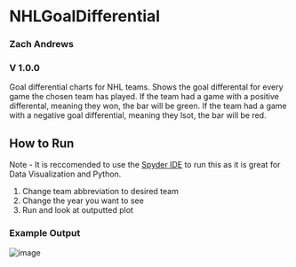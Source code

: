 # NHLGoalDifferential
### Zach Andrews
### V 1.0.0
Goal differential charts for NHL teams. Shows the goal differental for every game the chosen team has played. If the team had a game with a positive differental, meaning they won, the bar will be green. If the team had a game with a negative goal differential, meaning they lsot, the bar will be red.

## How to Run
Note - It is reccomended to use the [Spyder IDE](https://www.spyder-ide.org/) to run this as it is great for Data Visualization and Python.
1. Change team abbreviation to desired team
2. Change the year you want to see
3. Run and look at outputted plot

### Example Output
![image](https://user-images.githubusercontent.com/68918006/137642521-cf2c39c2-34c6-4b5a-a126-7456975937d7.png)
